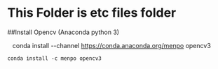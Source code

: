 # This Folder is etc files folder


##Install Opencv (Anaconda python 3)
    
    conda install --channel https://conda.anaconda.org/menpo opencv3
    
    
    conda install -c menpo opencv3

    
